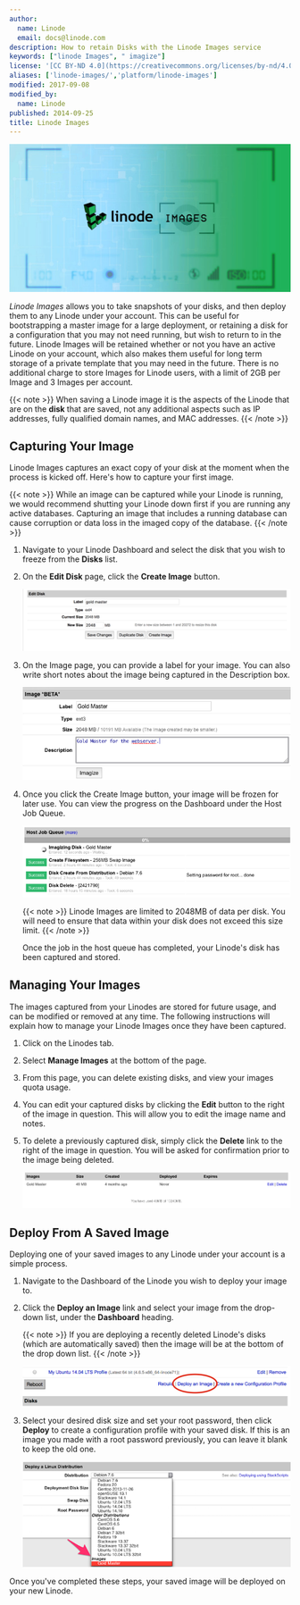 ```yaml
---
author:
  name: Linode
  email: docs@linode.com
description: How to retain Disks with the Linode Images service
keywords: ["linode Images", " imagize"]
license: '[CC BY-ND 4.0](https://creativecommons.org/licenses/by-nd/4.0)'
aliases: ['linode-images/','platform/linode-images']
modified: 2017-09-08
modified_by:
  name: Linode
published: 2014-09-25
title: Linode Images
---
```


![Linode Images](linode-images.jpg)

*Linode Images* allows you to take snapshots of your disks, and then deploy them to any Linode under your account. This can be useful for bootstrapping a master image for a large deployment, or retaining a disk for a configuration that you may not need running, but wish to return to in the future. Linode Images will be retained whether or not you have an active Linode on your account, which also makes them useful for long term storage of a private template that you may need in the future. There is no additional charge to store Images for Linode users, with a limit of 2GB per Image and 3 Images per account.

{{< note >}}
When saving a Linode image it is the aspects of the Linode that are on the **disk** that are saved, not any additional aspects such as IP addresses, fully qualified domain names, and MAC addresses.
{{< /note >}}

## Capturing Your Image

Linode Images captures an exact copy of your disk at the moment when the process is kicked off. Here's how to capture your first image.

{{< note >}}
While an image can be captured while your Linode is running, we would recommend shutting your Linode down first if you are running any active databases. Capturing an image that includes a running database can cause corruption or data loss in the imaged copy of the database.
{{< /note >}}

1.  Navigate to your Linode Dashboard and select the disk that you wish to freeze from the **Disks** list.

2.  On the **Edit Disk** page, click the **Create Image** button.

    [![Edit Disk](edit-disk-image.png)](edit-disk-image.png)

3.  On the Image page, you can provide a label for your image. You can also write short notes about the image being captured in the Description box.

    [![Capture Image](imagize-image.png)](imagize-image.png)

4.  Once you click the Create Image button, your image will be frozen for later use. You can view the progress on the Dashboard under the Host Job Queue.

    [![Host Job Queue](host-job-queue.png)](host-job-queue.png)

    {{< note >}}
Linode Images are limited to 2048MB of data per disk.  You will need to ensure that data within your disk does not exceed this size limit.
{{< /note >}}

    Once the job in the host queue has completed, your Linode's disk has been captured and stored.

## Managing Your Images

The images captured from your Linodes are stored for future usage, and can be modified or removed at any time.  The following instructions will explain how to manage your Linode Images once they have been captured.

1.  Click on the Linodes tab.

2.  Select **Manage Images** at the bottom of the page.

3.  From this page, you can delete existing disks, and view your images quota usage.

4.  You can edit your captured disks by clicking the **Edit** button to the right of the image in question.  This will allow you to edit the image name and notes.

4.  To delete a previously captured disk, simply click the **Delete** link to the right of the image in question.  You will be asked for confirmation prior to the image being deleted.

    [![Images List](images-list.png)](images-list.png)

## Deploy From A Saved Image

Deploying one of your saved images to any Linode under your account is a simple process.

1.  Navigate to the Dashboard of the Linode you wish to deploy your image to.

2.  Click the **Deploy an Image** link and select your image from the drop-down list, under the **Dashboard** heading.

    {{< note >}}
If you are deploying a recently deleted Linode's disks (which are automatically saved) then the image will be at   the bottom of the drop down list.
{{< /note >}}

    [![Deploy an Image Link](deploy-an-image2.png)](deploy-an-image2.png)

3.  Select your desired disk size and set your root password, then click **Deploy** to create a configuration profile with your saved disk. If this is an image you made with a root password previously, you can leave it blank to keep the old one.

    [![Deploy a Distribution](deploy-a-distro.png)](deploy-a-distro.png)

Once you've completed these steps, your saved image will be deployed on your new Linode.
